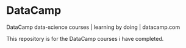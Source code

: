 # DataCamp
DataCamp data-science courses | learning by doing | datacamp.com

This repository is for the DataCamp courses i have completed. 
